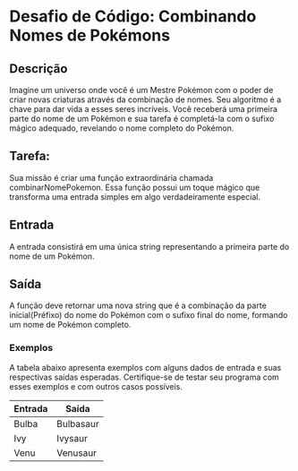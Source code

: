 # Desafio de Código: Combinando Nomes de Pokémons

## Descrição
Imagine um universo onde você é um Mestre Pokémon com o poder de criar novas criaturas através da combinação de nomes. Seu algoritmo é a chave para dar vida a esses seres incríveis. Você receberá uma primeira parte do nome de um Pokémon e sua tarefa é completá-la com o sufixo mágico adequado, revelando o nome completo do Pokémon.

## Tarefa: 
Sua missão é criar uma função extraordinária chamada combinarNomePokemon. Essa função possui um toque mágico que transforma uma entrada simples em algo verdadeiramente especial.

## Entrada
A entrada consistirá em uma única string representando a primeira parte do nome de um Pokémon.

## Saída
A função deve retornar uma nova string que é a combinação da parte inicial(Préfixo) do nome do Pokémon com o sufixo final do nome, formando um nome de Pokémon completo.

### Exemplos
A tabela abaixo apresenta exemplos com alguns dados de entrada e suas respectivas saídas esperadas. Certifique-se de testar seu programa com esses exemplos e com outros casos possíveis.

|Entrada|    	Saída|
|--|--|
|Bulba	|   Bulbasaur|
|Ivy    |	Ivysaur|
|Venu	|   Venusaur|